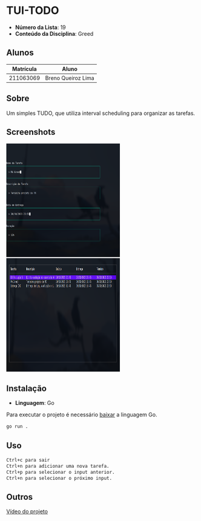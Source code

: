 # TUI-TODO
- **Número da Lista**: 19
- **Conteúdo da Disciplina**: Greed

## Alunos

|Matrícula  | Aluno |
| -- | -- |
| 211063069 | Breno Queiroz Lima |

## Sobre 

Um simples TUDO, que utiliza interval scheduling para organizar as tarefas.

## Screenshots

<img width="300" height="300" src="assets/figure1.png" />
<img width="300" height="300" src="assets/figure2.png" />

## Instalação 
- **Linguagem**: Go

Para executar o projeto é necessário [baixar](https://go.dev/doc/install) a linguagem Go.

``` sh
go run .
```

## Uso 

    Ctrl+c para sair
    Ctrl+n para adicionar uma nova tarefa.
    Ctrl+p para selecionar o input anterior.
    Ctrl+n para selecionar o próximo input.

## Outros

[Vídeo do projeto](https://youtu.be/wuUseAOgn8Y)

